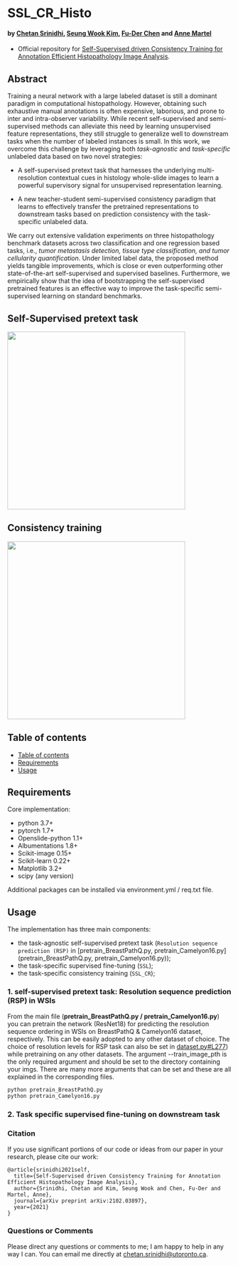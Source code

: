 # SSL_CR_Histo
#### by [Chetan Srinidhi](https://srinidhipy.github.io), [Seung Wook Kim](https://seung-kim.github.io/seungkim/), [Fu-Der Chen](https://www.photon.utoronto.ca/people) and [Anne Martel](https://medbio.utoronto.ca/faculty/martel)

* Official repository for [Self-Supervised driven Consistency Training for Annotation Efficient Histopathology Image Analysis](https://arxiv.org/pdf/2102.03897.pdf).

## Abstract
Training a neural network with a large labeled dataset is still a dominant paradigm in computational histopathology. However, obtaining such exhaustive manual annotations is often expensive, laborious, and prone to inter and intra-observer variability. While recent self-supervised and semi-supervised methods can alleviate this need by learning unsupervised feature representations, they still struggle to generalize well to downstream tasks when the number of labeled instances is small. In this work, we overcome this challenge by leveraging both *task-agnostic* and *task-specific* unlabeled data based on two novel strategies: 

* A self-supervised pretext task that harnesses the underlying multi-resolution contextual cues in histology whole-slide images to learn a powerful supervisory signal for unsupervised representation learning.

* A new teacher-student semi-supervised consistency paradigm that learns to effectively transfer the pretrained representations to downstream tasks based on prediction consistency with the task-specific unlabeled data.

We carry out extensive validation experiments on three histopathology benchmark datasets across two classification and one regression based tasks, i.e., *tumor metastasis detection, tissue type classification, and tumor cellularity quantification*. Under limited label data, the proposed method yields tangible improvements, which is close or even outperforming other state-of-the-art self-supervised and supervised baselines. Furthermore, we empirically show that the idea of bootstrapping the self-supervised pretrained features is an effective way to improve the task-specific semi-supervised learning on standard benchmarks.

## Self-Supervised pretext task

<img src="Fig2_RSP.png" width="400px"/>

## Consistency training

<img src="Fig1_Main.png" width="400px"/>

## Table of contents
* [Table of contents](#table-of-contents)
* [Requirements](#requirements)
* [Usage](#usage)

## Requirements 
Core implementation:
* python 3.7+
* pytorch 1.7+
* Openslide-python 1.1+
* Albumentations 1.8+
* Scikit-image 0.15+
* Scikit-learn 0.22+
* Matplotlib 3.2+
* scipy (any version)

Additional packages can be installed via environment.yml / req.txt file.

## Usage

The implementation has three main components:
* the task-agnostic self-supervised pretext task (`Resolution sequence prediction (RSP)` in [pretrain_BreastPathQ.py, pretrain_Camelyon16.py](pretrain_BreastPathQ.py, pretrain_Camelyon16.py));
* the task-specific supervised fine-tuning (`SSL`);
* the task-specific consistency training (`SSL_CR`);

### 1. self-supervised pretext task: Resolution sequence prediction (RSP) in WSIs

From the main file (**pretrain_BreastPathQ.py / pretrain_Camelyon16.py**) you can pretrain the network (ResNet18) for predicting the resolution sequence ordering in WSIs on BreastPathQ & Camelyon16 dataset, respectively. This can be easily adopted to any other dataset of choice. The choice of resolution levels for RSP task can also be set in [dataset.py#L277](dataset.py#L277)) while pretraining on any other datasets. The argument --train_image_pth is the only required argument and should be set to the directory containing your imgs. There are many more arguments that can be set and these are all explained in the corresponding files. 

```python
python pretrain_BreastPathQ.py    
python pretrain_Camelyon16.py
```

### 2. Task specific supervised fine-tuning on downstream task

### Citation

If you use significant portions of our code or ideas from our paper in your research, please cite our work:
```
@article{srinidhi2021self,
  title={Self-Supervised driven Consistency Training for Annotation Efficient Histopathology Image Analysis},
  author={Srinidhi, Chetan and Kim, Seung Wook and Chen, Fu-Der and Martel, Anne},
  journal={arXiv preprint arXiv:2102.03897},
  year={2021}
}
```

### Questions or Comments

Please direct any questions or comments to me; I am happy to help in any way I can. You can email me directly at chetan.srinidhi@utoronto.ca.


